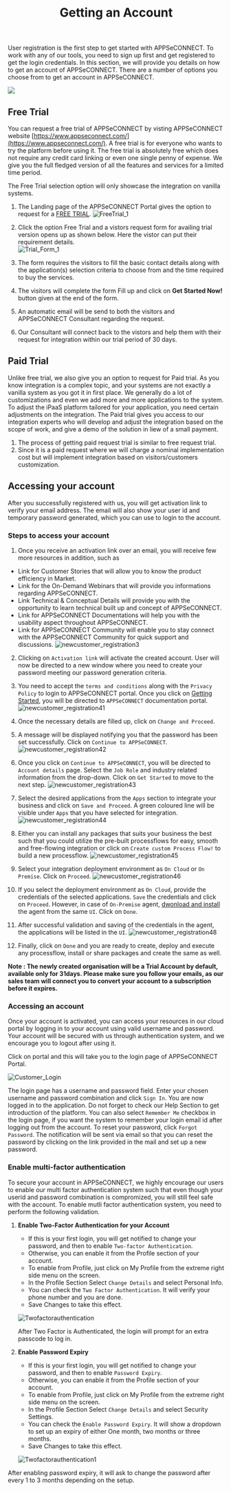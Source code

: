 ﻿---
title: "Getting an Account"
description: "Accessing Account in APPSeCONNECT"
keywords: "Trial,Free Trial, Paid Trial, Accessing Account,steps to start, Multi-Factor Authentication,two factor authentication, security, login to appseconnect,password security,password expiry"
toc: true
tag: developers 
category: "Getting Started"
menus: 
    gettingstarted:
        title: "Getting an Account"
        weight: 3
        icon: fa fa-wpexplorer
        identifier: gettinganaccount
---

User registration is the first step to get started with APPSeCONNECT. To work with any of our tools, you need to sign up first and get registered to get the login credentials. 
In this section, we will provide you details on how to get an account of APPSeCONNECT. There are a number of options you choose from to get an account in APPSeCONNECT. 

![](https://www.youtube.com/watch?v=NnXK3HiPHfM)

## Free Trial

You can request a free trial of APPSeCONNECT by visting APPSeCONNECT website [https://www.appseconnect.com/](https://www.appseconnect.com/). A free 
trial is for everyone who wants to try the platform before using it. The free trial is absolutely free which does not require any credit card linking 
or even one single penny of expense. We give you the full fledged version of all the features and services for a limited time period. 

The Free Trial selection option will only showcase the integration on vanilla systems.

1. The Landing page of the APPSeCONNECT Portal gives the option to request for a [FREE TRIAL](https://www.appseconnect.com/free-trial/).
![FreeTrial_1](/staticfiles/root/media/FreeTrial_1.png) 

2. Click the option Free Trial and a vistors request form for availing trial version opens up as shown below. Here the vistor can put their requirement details.  
![Trial_Form_1](/staticfiles/root/media/TrialForm_2.png)
3. The form requires the visitors to fill the basic contact details along with the application(s) selection criteria to choose from and the time required to buy the services.
4. The visitors will complete the form Fill up and click on **Get Started Now!** button given at the end of the form.
5. An automatic email will be send to both the visitors and APPSeCONNECT Consultant regarding the request.
6. Our Consultant will connect back to the vistors and help them with their request for integration within our trial period of 30 days.

## Paid Trial

Unlike free trial, we also give you an option to request for Paid trial. As you know integration is a complex topic, and your systems are not exactly 
a vanilla system as you got it in first place. We generally do a lot of customizations and even we add more and more applications to the system. To adjust 
the iPaaS platform tailored for your application, you need certain adjustments on the integration. The Paid trial gives you access to our 
integration experts who will develop and adjust the integration based on the scope of work, and give a demo of the solution in liew of a small payment. 


 1. The process of getting paid request trial is similar to free request trial.
 2. Since it is a paid request where we will charge a nominal implementation cost but will implement integration based on visitors/customers customization.
  

## Accessing your account

After you successfully registered with us, you will get activation link to verify your email address. The email will also show your user id and 
temporary password generated, which you can use to login to the account. 

### Steps to access your account

1. Once you receive an activation link over an email, you will receive few more resources in addition, such as
- Link for Customer Stories that will allow you to know the product efficiency in Market.
- Link for the On-Demand Webinars that will provide you informations regarding APPSeCONNECT.
- Link Technical & Conceptual Details will provide you with the opportunity to learn technical built up and concept of APPSeCONNECT.
- Link for APPSeCONNECT Documentations will help you with the usability aspect throughout APPSeCONNECT.
- Link for APPSeCONNECT Community will enable you to stay connect with the APPSeCONNECT Community for quick support and discussions.
![newcustomer_registration3](/staticfiles/root/media/newcustomer_registration3.png)  
2.	Clicking on `Activation link` will activate the created account. User will now be directed to a new window where you need to create your password meeting our password generation criteria. 
3.	You need to accept the `terms and conditions` along with the `Privacy Policy` to login to APPSeCONNECT portal. Once you click on [Getting Started](/getting%20started/overview/), you will be directed to `APPSeCONNECT` documentation portal.   
![newcustomer_registration41](/staticfiles/root/media/newcustomer_registration41.png)  
4.	Once the necessary details are filled up, click on `Change and Proceed`.  
5.	A message will be displayed notifying you that the password has been set successfully. Click on `Continue to APPSeCONNECT`.  
![newcustomer_registration42](/staticfiles/root/media/newcustomer_registration42.png)  
6. Once you click on `Continue to APPSeCONNECT`, you will be directed to `Account details` page. Select the `Job Role` and industry related information from the drop-down. Click on `Get Started` to move to the next step. 
![newcustomer_registration43](/staticfiles/root/media/newcustomer_registration43.png)    
7. Select the desired applications from the `Apps` section to integrate your business and click on `Save and Proceed`. A green coloured line will be visible under `Apps` that you have selected for integration. 
![newcustomer_registration44](/staticfiles/root/media/newcustomer_registration44.PNG) 
8. Either you can install any packages that suits your business the best such that you could utilize the pre-built processflows for easy, smooth and free-flowing integration or click on `Create custom Process Flow!` to build a new processflow. 
![newcustomer_registration45](/staticfiles/root/media/newcustomer_registration45.PNG)
9. Select your integration deployment environment as `On Cloud` or `On Premise`. Click on `Proceed`. 
![newcustomer_registration46](/staticfiles/root/media/newcustomer_registration46.PNG)
10. If you select the deployment environment as `On Cloud`, provide the credentials of the selected applications. `Save` the credentials and click on `Proceed`. 
However, in case of `On-Premise` agent, [dwonload and install](/deployment/Deployment-Configuration/#on-premise-agent-configuration) the agent from the same `UI`. Click on `Done`.
11. After successful validation and saving of the credentials in the agent, the applications will be listed in the `UI`. 
![newcustomer_registration48](/staticfiles/root/media/newcustomer_registration48.PNG)

12. Finally, click on `Done` and you are ready to create, deploy and execute any processflow, install or share packages and create the same as well. 

**Note : The newly created organisation will be a Trial Account by default, available only for 31days. Please make sure you follow your emails, as our 
sales team will connect you to convert your account to a subscription before it expires.** 

### Accessing an account

Once your account is activated, you can access your resources in our cloud portal by logging in to your account using valid username and password. Your account will be secured with us through authentication system, and we encourage
you to logout after using it. 

Click on portal and this will take you to the login page of  APPSeCONNECT Portal.

![Customer_Login](/staticfiles/root/media/CustomerLogin.png)

The login page has a username and password field. Enter your chosen username and password combination and click `Sign In`. 
You are now logged in to the application. Do not forget to check our Help Section to get introduction of the platform. You can also 
select `Remember Me` checkbox in the login page, if you want the system to remember your login email id after logging out from the account.
To reset your password, click `Forgot Password`. The notification will be sent via email so that you can reset the password by clicking on the link provided in the mail and set up a new password.

### Enable multi-factor authentication

To secure your account in APPSeCONNECT, we highly encourage our users to enable our multi factor authentication system such that even though your userid and password combination is compromized, you will still feel safe with the account. 
To enable mutli factor authentication system, you need to perform the following validation.

1. **Enable Two-Factor Authentication for your Account**

    * If this is your first login, you will get notified to change your password, and then to enable `Two-factor Authentication`.
    * Otherwise, you can enable it from the Profile section of your account.
    * To enable from Profile, just click on My Profile from the extreme right side menu on the screen.
    * In the Profile Section Select `Change Details` and select Personal Info.
    * You can check the `Two Factor Authentication`. It will verify your phone number and you are done.
    * Save Changes to take this effect.

    ![Twofactorauthentication](/staticfiles/root/media/enabletwofactor.png)

    After Two Factor is Authenticated, the login will prompt for an extra passcode to log in.

2. **Enable Password Expiry**

    * If this is your first login, you will get notified to change your password, and then to enable `Password Expiry`.
    * Otherwise, you can enable it from the Profile section of your account.
    * To enable from Profile, just click on My Profile from the extreme right side menu on the screen.
    * In the Profile Section Select `Change Details` and select Security Settings.
    * You can check the `Enable Password Expiry`. It will show a dropdown to set up an expiry of either One month, two months or three months.
    * Save Changes to take this effect.

    ![Twofactorauthentication1](/staticfiles/root/media/enablepasswordsecurity.png)

After enabling password expiry, it will ask to change the password after every 1 to 3 months depending on the setup.
